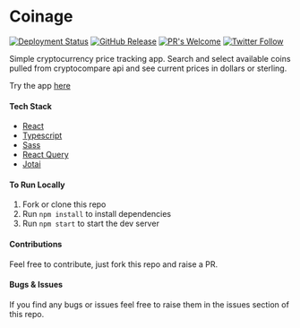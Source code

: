 # Coinage

[![Deployment Status](https://github.com/chazmcgrill/coinage/workflows/Deploy/badge.svg)](https://github.com/chazmcgrill/coinage/actions?query=workflow%3ADeploy)
[![GitHub Release](https://img.shields.io/github/v/release/chazmcgrill/coinage)](https://github.com/chazmcgrill/coinage/releases)
[![PR's Welcome](https://img.shields.io/badge/PRs-welcome-brightgreen.svg?style=flat)](http://makeapullrequest.com)
[![Twitter Follow](https://img.shields.io/twitter/follow/charlietcoder.svg?style=social)](https://twitter.com/charlietcoder)

Simple cryptocurrency price tracking app. Search and select available coins pulled from cryptocompare api and see current prices in dollars or
sterling.

Try the app [here](https://coinage.charlietaylorcoder.com)

#### Tech Stack

-   [React](https://reactjs.org/)
-   [Typescript](https://www.typescriptlang.org/)
-   [Sass](https://sass-lang.com/)
-   [React Query](https://react-query.tanstack.com/)
-   [Jotai](https://jotai.org/)

#### To Run Locally

1. Fork or clone this repo
2. Run `npm install` to install dependencies
3. Run `npm start` to start the dev server

#### Contributions

Feel free to contribute, just fork this repo and raise a PR.

#### Bugs & Issues

If you find any bugs or issues feel free to raise them in the issues section of this repo.

